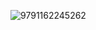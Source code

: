 ![9791162245262](https://github.com/cyb9701/more-deeper/assets/59527787/e1ce64f6-157b-4f92-bd3e-61497a6f7e10)
